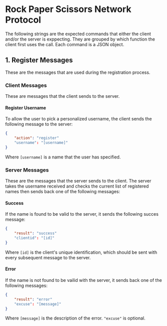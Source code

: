 # Rock Paper Scissors Network Protocol
The following strings are the expected commands that either the client and/or
the server is exppecting. They are grouped by which function the client first
uses the call. Each command is a JSON object.

## 1. Register Messages
These are the messages that are used during the registration process.

### Client Messages
These are messages that the client sends to the server.

#### Register Username
To allow the user to pick a personalized username, the client sends the
following message to the server:

```json
{
    "action": "register"
    "username": "[username]"
}
```
Where `[username]` is a name that the user has specified.
### Server Messages
These are the messages that the server sends to the client. The server takes
the username received and checks the current list of registered names then
sends back one of the following messages:

#### Success
If the name is found to be valid to the server, it sends the following succes
message:

```json
{
    "result": "success"
    "clientid": "[id]"
}
````
Where `[id]` is the client's unique identification, which should be sent with
every subsequent message to the server.

#### Error
If the name is not found to be vailid with the server, it sends back one of the
following messages:

````json
{
    "result": "error"
    "excuse": "[message]"
}
````
Where `[message]` is the description of the error. `"excuse"` is optional.
